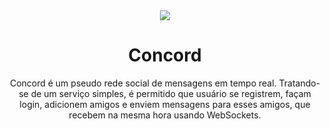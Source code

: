 <header>
  <img src="https://github.com/its-vitor/Concord/assets/146399948/8ca4e588-af38-474b-b6af-eb62abab66c4">
  <h1>Concord</h1>
  <p>Concord é um pseudo rede social de mensagens em tempo real. Tratando-se de um serviço simples, é permitido que usuário se registrem, façam login, adicionem amigos e enviem mensagens para esses amigos, que recebem na mesma hora usando WebSockets.</p>
</header>
